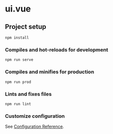 # ui.vue

## Project setup
```
npm install
```

### Compiles and hot-reloads for development
```
npm run serve
```

### Compiles and minifies for production
```
npm run prod
```

### Lints and fixes files
```
npm run lint
```

### Customize configuration
See [Configuration Reference](https://cli.vuejs.org/config/).
